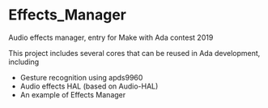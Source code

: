 # Effects_Manager
Audio effects manager, entry for Make with Ada contest 2019

This project includes several cores that can be reused in Ada development, including
* Gesture recognition using apds9960
* Audio effects HAL (based on Audio-HAL)
* An example of Effects Manager
